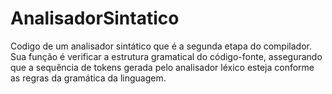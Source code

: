 # AnalisadorSintatico
Codigo de um analisador sintático que é a segunda etapa do compilador. Sua função é verificar a estrutura gramatical do código-fonte, assegurando que a sequência de tokens gerada pelo analisador léxico esteja conforme as regras da gramática da linguagem.
